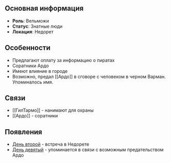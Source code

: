 ## Основная информация
- **Роль**: Вельможи
- **Статус**: Знатные люди
- **Локация**: Недорет

## Особенности
- Предлагают оплату за информацию о пиратах
- Соратники Ардо
- Имеют влияние в городе
- Возможно, предал [[Ардо]] в сговоре с человеком в черном Варман. Упоминалось имя.

## Связи
- [[ГилТармо]] - нанимают для охраны
- [[Ардо]] - соратники

## Появления
- [День второй](obsidian://open?vault=Project%20LUX&file=%D0%9E%D1%82%D1%87%D0%B5%D1%82%D1%8B%2F%D0%94%D0%B5%D0%BD%D1%8C%20%D0%B2%D1%82%D0%BE%D1%80%D0%BE%D0%B9) - встреча в Недорете
- [День девятый](obsidian://open?vault=Project%20LUX&file=%D0%9E%D1%82%D1%87%D0%B5%D1%82%D1%8B%2F%D0%94%D0%B5%D0%BD%D1%8C%20%D0%B4%D0%B5%D0%B2%D1%8F%D1%82%D1%8B%D0%B9) - упоминается в связи с возможным предательством Ардо 